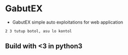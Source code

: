 # GabutEX
* GabutEX simple auto exploitations for web application
```
2 3 tutup botol, asu lo kontol
```

## Build with <3 in python3 ##


